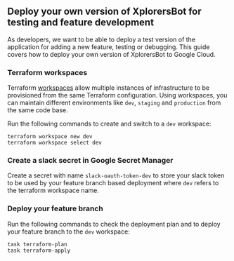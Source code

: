 ## Deploy your own version of XplorersBot for testing and feature development

As developers, we want to be able to deploy a test version of the application for adding a new feature, testing or debugging. This guide covers how to deploy your own version of XplorersBot to Google Cloud.

### Terraform workspaces

Terraform [workspaces](https://www.terraform.io/docs/state/workspaces.html) allow multiple instances of infrastructure to be provisioned from the same Terraform configuration. Using workspaces, you can maintain different environments like `dev`, `staging` and `production` from the same code base.

Run the following commands to create and switch to a `dev` workspace:

```
terraform workspace new dev
terraform workspace select dev
```

### Create a slack secret in Google Secret Manager

Create a secret with name `slack-oauth-token-dev` to store your slack token to be used by your feature branch based deployment where `dev` refers to the terraform workspace name.


### Deploy your feature branch

Run the following commands to check the deployment plan and to deploy your feature branch to the `dev` workspace:
```
task terraform-plan
task terraform-apply
```
